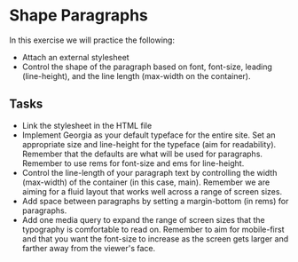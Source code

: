 # Shape Paragraphs
In this exercise we will practice the following:
- Attach an external stylesheet
- Control the shape of the paragraph based on font, font-size, leading (line-height), and the line length (max-width on the container).

## Tasks
- Link the stylesheet in the HTML file
- Implement Georgia as your default typeface for the entire site. Set an appropriate size and line-height for the typeface (aim for readability). Remember that the defaults are what will be used for paragraphs. Remember to use rems for font-size and ems for line-height.
- Control the line-length of your paragraph text by controlling the width (max-width) of the container (in this case, main). Remember we are aiming for a fluid layout that works well across a range of screen sizes.
- Add space between paragraphs by setting a margin-bottom (in rems) for paragraphs.
- Add one media query to expand the range of screen sizes that the typography is comfortable to read on. Remember to aim for mobile-first and that you want the font-size to increase as the screen gets larger and farther away from the viewer's face.
